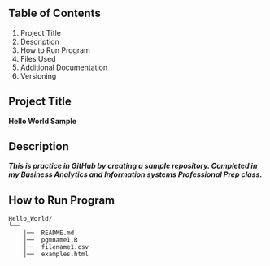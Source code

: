 ## Table of Contents 
1. Project Title 
2. Description
3. How to Run Program
4. Files Used
5. Additional Documentation
6. Versioning
## Project Title
**Hello World Sample**
## Description
***This is practice in GitHub by creating a sample repository. Completed in my Business Analytics and Information systems Professional Prep class.***
## How to Run Program

```
Hello_World/  
└──
    │──  README.md 
    │──  pgmname1.R  
    │──  filename1.csv 
    │──  examples.html
```
   
